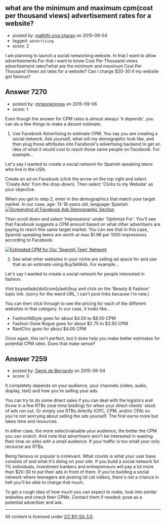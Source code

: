 ## what are the minimum and maximum cpm(cost per thousand views) advertisement rates for a website?

- posted by: [maththi siva charan](https://stackexchange.com/users/3362480/maththi-siva-charan) on 2015-09-04
- tagged: `advertising`
- score: 2

I am planning to launch a social networking website. In that I want to allow advertisements.For that i want to know Cost Per Thousand views advertisement rates?what are the minimum and maximum Cost Per Thousand Views ad rates for a website? Can i charge $20-30 if my website got famous?


## Answer 7270

- posted by: [mrtannerjones](https://stackexchange.com/users/1381328/mrtannerjones) on 2015-09-06
- score: 1

<p>Even though the answer for CPM rates is almost always 'it depends', you can do a few things to make a decent estimate.  </p>

<ol>
<li>Use Facebook Advertising to estimate CPM.  You say you are creating a social network.  Ask yourself, what will my demographic look like, and then plug those attributes into Facebook's advertising backend to get an idea of what it would cost to reach those same people on Facebook.  For example...</li>
</ol>

<p>Let's say I wanted to create a social network for Spanish speaking teens who live in the USA.  </p>

<p>Create an ad on Facebook (click the arrow on the top right and select 'Create Ads' from the drop-down).  Then select 'Clicks to my Website' as your objective. </p>

<p>When you get to step 2, enter in the demographics that match your target market.  In our case, age: 13-18 years old, language: Spanish
<a href="https://i.stack.imgur.com/4e2Q2.png" rel="nofollow noreferrer"><img src="https://i.stack.imgur.com/4e2Q2.png" alt="Screenshot of Facebook Ads Demographic Section"></a></p>

<p>Then scroll down and select 'Impressions' under 'Optimize For'.  You'll see that Facebook suggests a CPM amount based on what other advertisers are paying to reach this same target market. You can see that in this case, Spanish speaking teens are worth at max $1.96 per 1000 impressions according to Facebook.   </p>

<p><a href="https://i.stack.imgur.com/sc50F.png" rel="nofollow noreferrer"><img src="https://i.stack.imgur.com/sc50F.png" alt="Estimated CPM for Our &#39;Spanish Teen&#39; Network"></a></p>

<ol start="2">
<li>See what other websites in your niche are selling ad space for and use that as an estimate using BuySellAds.  For example...</li>
</ol>

<p>Let's say I wanted to create a social network for people interested in fashion.  </p>

<p>Visit buysellads[dot]com[slash]buy and click on the 'Beauty &amp; Fashion' topic link. (sorry for the weird URL, I can't post links because I'm new.)   </p>

<p>You can then click through to see the pricing for each of the different websites in that category.  In our case, it looks like...</p>

<ul>
<li>FashionNStyle goes for about $4.00 to $8.00 CPM</li>
<li>Fashion Gone Rogue goes for about $2.75 to $3.50 CPM</li>
<li>RantChic goes for about $4.00 CPM</li>
</ul>

<p>Once again, this isn't perfect, but it does help you make better estimates for potential CPM rates.  Does that make sense?</p>



## Answer 7259

- posted by: [Denis de Bernardy](https://stackexchange.com/users/182468/denis-de-bernardy) on 2015-09-04
- score: 0

It completely depends on your audience, your channels (video, audio, display, text) and how you're selling your ads.

You can try to do some direct sales if you can deal with the logistics and throw in a few RTBs (real-time bidding) for when your direct clients' stock of ads run out. Or simply use RTBs directly (CPC, CPM, and/or CPA) so you're not worrying about selling the ads yourself. The first earns more but takes time and resources.

In either case, the more select/valuable your audience, the better the CPM you can snatch. And note that advertisers won't be interested in wasting their time on sites with a small audience. If your traffic is too small your only recourse are RTBs.

Being famous or popular is irrelevant. What counts is what your user base consists of and what it's doing on your site. If you build a social network for 1% individuals, investment bankers and entrepreneurs will pay a lot more than $20-30 to put their ads in front of them. If you're building a social network where teenagers are posting lol cat videos, there's not a chance in hell you'll be able to charge that much.

To get a rough idea of how much you can expect to make, look into similar websites and check their CPMs. Contact them if needed: pose as a potential advertiser and ask.



---

All content is licensed under [CC BY-SA 3.0](https://creativecommons.org/licenses/by-sa/3.0/).
